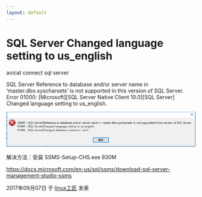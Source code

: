 ```yaml
---
layout: default
---
```


# SQL Server Changed language setting to us_english

avicat connect sql server

SQL Server Reference to database and/or server name in ‘master.dbo.syscharsets’ is not supported in this version of SQL Server.
Error 01000: [Microsoft][SQL Server Native Client 10.0][SQL Server] Changed language setting to us_english.

![SQL Server Changed language setting to us_english - 第1张](../images/2017/09/%E7%B2%98%E8%B4%B4%E5%9B%BE%E7%89%872.png)

解决方法：安装 SSMS-Setup-CHS.exe  830M

<https://docs.microsoft.com/en-us/sql/ssms/download-sql-server-management-studio-ssms>

2017年09月07日 于 [linux工匠](http://www.bbotte.com/) 发表
